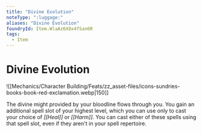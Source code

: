 ```yaml
---
title: "Divine Evolution"
noteType: ":luggage:"
aliases: "Divine Evolution"
foundryId: Item.WlaAz6X8x4fSan6R
tags:
  - Item
---
```


# Divine Evolution
![[Mechanics/Character Building/Feats/zz_asset-files/icons-sundries-books-book-red-exclamation.webp|150]]

The divine might provided by your bloodline flows through you. You gain an additional spell slot of your highest level, which you can use only to cast your choice of _[[Heal]]_ or _[[Harm]]_. You can cast either of these spells using that spell slot, even if they aren't in your spell repertoire.
